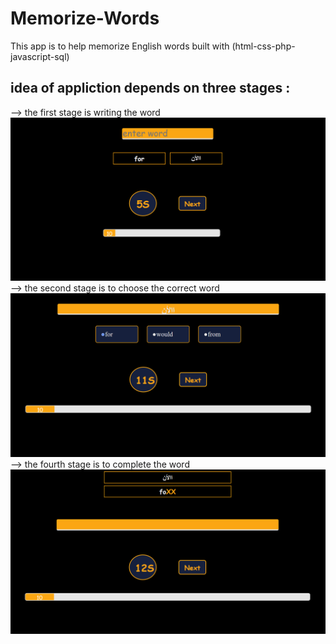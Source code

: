 # Memorize-Words

This app is to help memorize English words
built with (html-css-php-javascript-sql)

## idea of  appliction depends on  three stages :
   --> the first stage is writing the word 
   <img src="https://github.com/chafik101/Memorize-Words/blob/main/images/stage1.png">
  --> the second stage is to choose the correct word 
   <img src="https://github.com/chafik101/Memorize-Words/blob/main/images/stage2.png">
  --> the fourth stage is to complete the word 
   <img src="https://github.com/chafik101/Memorize-Words/blob/main/images/stage3.png">
